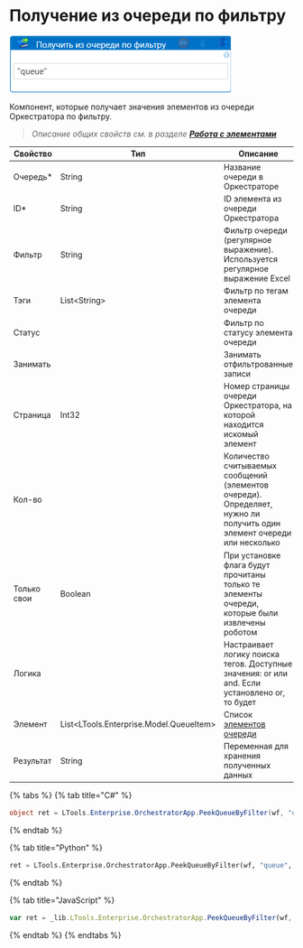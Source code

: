 # Получение из очереди по фильтру

![](<../../../../.gitbook/assets/получить из очереди по фильтру.png>)

Компонент, которые получает значения элементов из очереди Оркестратора по фильтру.

> *Описание общих свойств см. в разделе [**Работа с элементами**](https://docs.primo-rpa.ru/primo-rpa/primo-studio/process/elements)*

| Свойство   | Тип    | Описание                            | Пример
| ---------- | ------ | ----------------------------------- | --------- 
| Очередь\*  | String | Название очереди в Оркестраторе     | "Queque"
| ID\*       | String | ID элемента из очереди Оркестратора | queue_id.ToString()
| Фильтр     | String | Фильтр очереди (регулярное выражение). Используется регулярное выражение Excel | "%1330\|15.07.2022%"
| Тэги       | List\<String> | Фильтр по тегам элемента очереди | 
| Статус     |        | Фильтр по статусу элемента очереди  |
| Занимать   |        | Занимать отфильтрованные записи     | 
| Страница   | Int32  | Номер страницы очереди Оркестратора, на которой находится искомый элемент | 5
| Кол-во     |        | Количество считываемых сообщений (элементов очереди). Определяет, нужно ли получить один элемент очереди или несколько | 1
| Только свои | Boolean | При установке флага будут прочитаны только те элементы очереди, которые были извлечены роботом |
| Логика     |        | Настраивает логику поиска тегов. Доступные значения: or или and. Если установлено or, то будет   | Or
| Элемент    | List<LTools.Enterprise.Model.QueueItem> | Список [элементов очереди](https://github.com/ttalantseva/Docs.Rus/blob/main/g_elements/el_basic/els_orch/els_queues/datatypes.md)  |
| Результат  | String   | Переменная для хранения полученных данных | var1
  
  
{% tabs %}
{% tab title="C#" %}
```csharp
object ret = LTools.Enterprise.OrchestratorApp.PeekQueueByFilter(wf, "queue", id, ".name", LTools.Enterprise.Model.QueueItemStates2.Any, false, 10);
```
{% endtab %}

{% tab title="Python" %}
```python
ret = LTools.Enterprise.OrchestratorApp.PeekQueueByFilter(wf, "queue", id, ".name", LTools.Enterprise.Model.QueueItemStates2.Any, false, 10)
```
{% endtab %}

{% tab title="JavaScript" %}
```javascript
var ret = _lib.LTools.Enterprise.OrchestratorApp.PeekQueueByFilter(wf, "queue", id, ".name", _lib.LTools.Enterprise.Model.QueueItemStates2.Any, false, 10);
```
{% endtab %}
{% endtabs %}

